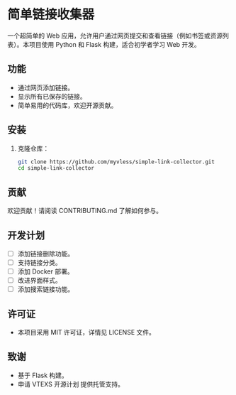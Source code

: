 # 简单链接收集器

一个超简单的 Web 应用，允许用户通过网页提交和查看链接（例如书签或资源列表）。本项目使用 Python 和 Flask 构建，适合初学者学习 Web 开发。

## 功能
- 通过网页添加链接。
- 显示所有已保存的链接。
- 简单易用的代码库，欢迎开源贡献。

## 安装
1. 克隆仓库：
   ```bash
   git clone https://github.com/myvless/simple-link-collector.git
   cd simple-link-collector

## 贡献
欢迎贡献！请阅读 CONTRIBUTING.md 了解如何参与。

## 开发计划
- [ ] 添加链接删除功能。
- [ ] 支持链接分类。
- [ ] 添加 Docker 部署。
- [ ] 改进界面样式。
- [ ] 添加搜索链接功能。

## 许可证
- 本项目采用 MIT 许可证，详情见 LICENSE 文件。

## 致谢
- 基于 Flask 构建。
- 申请 VTEXS 开源计划 提供托管支持。

